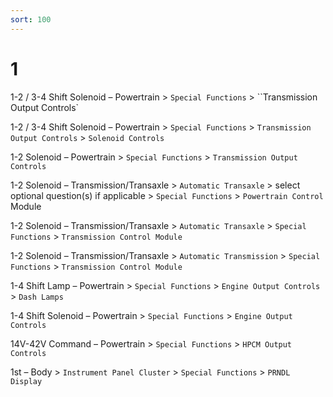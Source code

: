 ```yaml
---
sort: 100
---
```


# 1

1-2 / 3-4 Shift Solenoid – Powertrain > `Special Functions` > ``Transmission Output Controls`

1-2 / 3-4 Shift Solenoid – Powertrain > `Special Functions` > `Transmission Output Controls` > `Solenoid Controls`

1-2 Solenoid – Powertrain > `Special Functions` > `Transmission Output Controls`

1-2 Solenoid – Transmission/Transaxle > `Automatic Transaxle` > select optional question(s) if applicable > `Special Functions` > `Powertrain Control `Module

1-2 Solenoid – Transmission/Transaxle > `Automatic Transaxle` > `Special Functions` > `Transmission Control Module`

1-2 Solenoid – Transmission/Transaxle > `Automatic Transmission` > `Special Functions` > `Transmission Control Module`

1-4 Shift Lamp – Powertrain > `Special Functions` > `Engine Output Controls` > `Dash Lamps`

1-4 Shift Solenoid – Powertrain > `Special Functions` > `Engine Output Controls`

14V-42V Command – Powertrain > `Special Functions` > `HPCM Output Controls`

1st – Body > `Instrument Panel Cluster` > `Special Functions` > `PRNDL Display`
